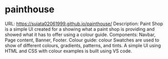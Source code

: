 # painthouse
URL: https://sujata02061999.github.io/painthouse/
Description:
Paint Shop is a simple UI created for a showing what a paint shop is providing and showed what it has to offer using a colour guide.
Components: Navbar, Page content, Banner, Footer.
Colour guide: colour Swatches are used to show of different colours, gradients, patterns, and tints.
A simple UI using HTML and CSS with colour examples is built using VS code.

